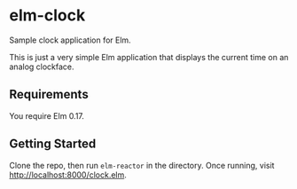 # elm-clock
Sample clock application for Elm.

This is just a very simple Elm application that displays the current time on an analog clockface.

## Requirements

You require Elm 0.17.

## Getting Started

Clone the repo, then run `elm-reactor` in the directory. Once running, visit [http://localhost:8000/clock.elm](http://localhost:8000/clock.elm).
